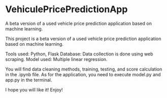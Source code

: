 # VehiculePricePredictionApp
A beta version of a used vehicle price prediction application based on machine learning.

This project is a beta version of a used vehicle price prediction application based on machine learning.

Tools used: Python, Flask
Database: Data collection is done using web scraping.
Model used: Multiple linear regression.

You will find data cleaning methods, training, testing, and score calculation in the .ipynb file. As for the application, you need to execute model.py and app.py in the terminal.

I hope you will like it!
Enjoy!

